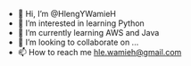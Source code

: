 - 👋 Hi, I’m @HlengYWamieH
- 👀 I’m interested in learning Python
- 🌱 I’m currently learning AWS and Java
- 💞️ I’m looking to collaborate on ...
- 📫 How to reach me hle.wamieh@gmail.com

<!---
HlengYWamieH/HlengYWamieH is a ✨ special ✨ repository because its `README.md` (this file) appears on your GitHub profile.
You can click the Preview link to take a look at your changes.
--->
